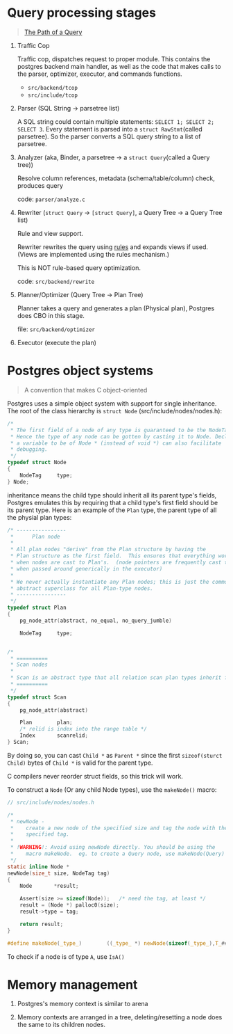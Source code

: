 # Query processing stages

> [The Path of a Query](https://www.postgresql.org/docs/17/query-path.html)

1. Traffic Cop

   Traffic cop, dispatches request to proper module. This contains the postgres 
   backend main handler, as well as the code that makes calls to the parser, 
   optimizer, executor, and commands functions.

   * `src/backend/tcop`
   * `src/include/tcop`

2. Parser (SQL String -> parsetree list)

   A SQL string could contain multiple statements: `SELECT 1; SELECT 2; SELECT 3`.
   Every statement is parsed into a `struct RawStmt`(called parsetree).  So the parser converts a SQL query
   string to a list of parsetree.

3. Analyzer (aka, Binder, a parsetree -> a `struct Query`(called a Query tree))

   Resolve column references, metadata (schema/table/column) check, produces
   query 
   
   code: `parser/analyze.c`

4. Rewriter (`struct Query` -> `[struct Query]`, a Query Tree -> a Query Tree list)

   Rule and view support.

   Rewriter rewrites the query using [rules](https://www.postgresql.org/docs/current/sql-createrule.html) 
   and expands views if used. (Views are implemented using the rules mechanism.)
   
   This is NOT rule-based query optimization. 
   
   code: `src/backend/rewrite`
   
5. Planner/Optimizer (Query Tree -> Plan Tree)

   Planner takes a query and generates a plan (Physical plan), Postgres does CBO
   in this stage.
   
   file: `src/backend/optimizer`
   
6. Executor (execute the plan)

# Postgres object systems

> A convention that makes C object-oriented

Postgres uses a simple object system with support for single inheritance. The 
root of the class hierarchy is `struct Node` (src/include/nodes/nodes.h):

```c
/*
 * The first field of a node of any type is guaranteed to be the NodeTag.
 * Hence the type of any node can be gotten by casting it to Node. Declaring
 * a variable to be of Node * (instead of void *) can also facilitate
 * debugging.
 */
typedef struct Node
{
	NodeTag		type;
} Node;
```

inheritance means the child type should inherit all its parent type's fields,
Postgres emulates this by requiring that a child type's first field should be
its parent type. Here is an example of the `Plan` type, the parent type of
all the physial plan types:

```c
/* ----------------
 *		Plan node
 *
 * All plan nodes "derive" from the Plan structure by having the
 * Plan structure as the first field.  This ensures that everything works
 * when nodes are cast to Plan's.  (node pointers are frequently cast to Plan*
 * when passed around generically in the executor)
 *
 * We never actually instantiate any Plan nodes; this is just the common
 * abstract superclass for all Plan-type nodes.
 * ----------------
 */
typedef struct Plan
{
	pg_node_attr(abstract, no_equal, no_query_jumble)

	NodeTag		type;


/*
 * ==========
 * Scan nodes
 *
 * Scan is an abstract type that all relation scan plan types inherit from.
 * ==========
 */
typedef struct Scan
{
	pg_node_attr(abstract)

	Plan		plan;
	/* relid is index into the range table */
	Index		scanrelid;
} Scan;
```

By doing so, you can cast `Child *` as `Parent *` since the first `sizeof(sturct Child)` 
bytes of `Child *` is valid for the parent type.

C compilers never reorder struct fields, so this trick will work.

To construct a `Node` (Or any child Node types), use the `makeNode()` macro:

```c
// src/include/nodes/nodes.h

/*
 * newNode -
 *	  create a new node of the specified size and tag the node with the
 *	  specified tag.
 *
 * !WARNING!: Avoid using newNode directly. You should be using the
 *	  macro makeNode.  eg. to create a Query node, use makeNode(Query)
 */
static inline Node *
newNode(size_t size, NodeTag tag)
{
	Node	   *result;

	Assert(size >= sizeof(Node));	/* need the tag, at least */
	result = (Node *) palloc0(size);
	result->type = tag;

	return result;
}

#define makeNode(_type_)		((_type_ *) newNode(sizeof(_type_),T_##_type_))
```

To check if a node is of type `A`, use `IsA()`

# Memory management

1. Postgres's memory context is similar to arena

2. Memory contexts are arranged in a tree, deleting/resetting a node does the same
   to its children nodes.

